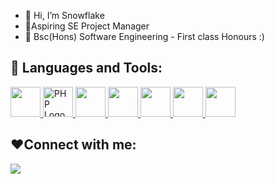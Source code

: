 - 👋 Hi, I’m Snowflake
- 🌱Aspiring SE Project Manager 
- 💞️ Bsc(Hons) Software Engineering - First class Honours :)
## 🚀 Languages and Tools:

<p align="left">
  <a href="https://www.java.com" target="_blank">
    <img src="https://img.icons8.com/color/48/000000/java-coffee-cup-logo.png" style="width: 48px; height: 48px;"/>
  </a>
  <a href="https://www.php.net/" target="_blank">
    <img src="https://www.php.net/images/logos/php-logo.svg" alt="PHP Logo" style="width: 48px; height: 48px;"/>
  </a>
  <a href="https://reactjs.org/" target="_blank">
    <img src="https://img.icons8.com/color/48/000000/react-native.png" style="width: 48px; height: 48px;"/>
  </a>
  <a href="https://developer.mozilla.org/en-US/docs/Web/JavaScript" target="_blank">
    <img src="https://img.icons8.com/color/48/000000/javascript.png" style="width: 48px; height: 48px;"/>
  </a>
  <a href="https://www.w3.org/html/" target="_blank">
    <img src="https://img.icons8.com/color/48/000000/html-5.png" style="width: 48px; height: 48px;"/>
  </a>
  <a href="https://www.w3schools.com/css/" target="_blank">
    <img src="https://img.icons8.com/color/48/000000/css3.png" style="width: 48px; height: 48px;"/>
  </a>
  <a style="padding-right:8px;" href="https://www.mysql.com/" target="_blank">
    <img src="https://img.icons8.com/fluent/50/000000/mysql-logo.png" style="width: 48px; height: 48px;"/>
  </a>
</p>

   
   
  
   
</p>

<!-- [![React Badge](https://img.shields.io/badge/-React-61DBFB?style=for-the-badge&labelColor=black&logo=react&logoColor=61DBFB)](#)  [![Javascript Badge](https://img.shields.io/badge/-Javascript-F0DB4F?style=for-the-badge&labelColor=black&logo=javascript&logoColor=F0DB4F)](#) [![Typescript Badge](https://img.shields.io/badge/-Typescript-007acc?style=for-the-badge&labelColor=black&logo=typescript&logoColor=007acc)](#) [![Nodejs Badge](https://img.shields.io/badge/-Nodejs-3C873A?style=for-the-badge&labelColor=black&logo=node.js&logoColor=3C873A)](#) [![GraphQL Badge](https://img.shields.io/badge/-GraphQl-e535ab?style=for-the-badge&labelColor=black&logo=node.js&logoColor=e535ab)](#) -->

<!---
selmaAlzarrouk/selmaAlzarrouk is a ✨ special ✨ repository because its `README.md` (this file) appears on your GitHub profile.
You can click the Preview link to take a look at your changes.
--->
##  ❤Connect with me:
<p align="left">

<a href = "https://www.linkedin.com/in/selma-al-zarrouk-6358a71bb"><img src="https://img.icons8.com/fluent/48/000000/linkedin.png"/></a>

</p>
<!---note to self change the  href = "http for when i create my youtube chanel and twitter x  
